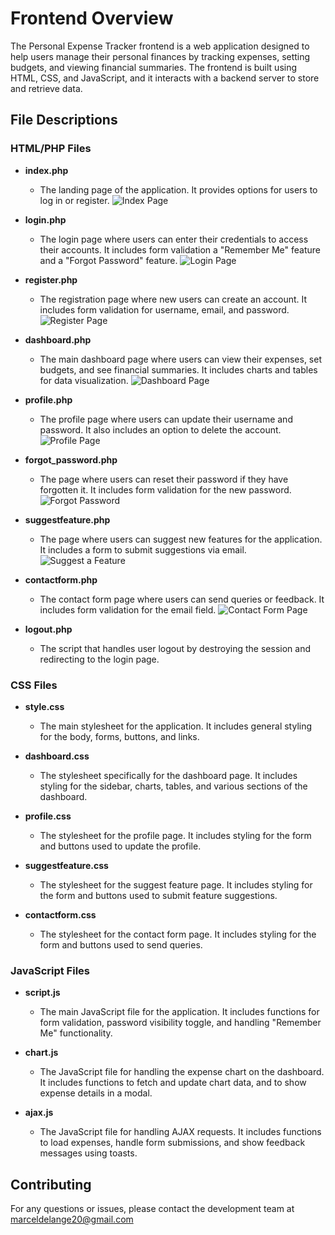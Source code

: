 
# Frontend Overview
The Personal Expense Tracker frontend is a web application designed to help users manage their personal finances by tracking expenses, setting budgets, and viewing financial summaries. The frontend is built using HTML, CSS, and JavaScript, and it interacts with a backend server to store and retrieve data.

## File Descriptions

### HTML/PHP Files

- **index.php**
  - The landing page of the application. It provides options for users to log in or register.
   ![Index Page](public/img/index.png)

- **login.php**
  - The login page where users can enter their credentials to access their accounts. It includes form validation a "Remember Me" feature and a "Forgot Password" feature.
  ![Login Page](public/img/login.png)

- **register.php**
  - The registration page where new users can create an account. It includes form validation for username, email, and password.
    ![Register Page](public/img/register.png)

- **dashboard.php**
  - The main dashboard page where users can view their expenses, set budgets, and see financial summaries. It includes charts and tables for data visualization.
  ![Dashboard Page](public/img/dashboard.png)

- **profile.php**
  - The profile page where users can update their username and password. It also includes an option to delete the account.
  ![Profile Page](public/img/profile-edit.png)

- **forgot_password.php**
  - The page where users can reset their password if they have forgotten it. It includes form validation for the new password.
  ![Forgot Password](public/img/forgot-password.png)

- **suggestfeature.php**
  - The page where users can suggest new features for the application. It includes a form to submit suggestions via email.
  ![Suggest a Feature](public/img/suggest-a-feature.png)

- **contactform.php**
  - The contact form page where users can send queries or feedback. It includes form validation for the email field.
  ![Contact Form Page](public/img/contact-form.png)

- **logout.php**
  - The script that handles user logout by destroying the session and redirecting to the login page.

### CSS Files

- **style.css**
  - The main stylesheet for the application. It includes general styling for the body, forms, buttons, and links.

- **dashboard.css**
  - The stylesheet specifically for the dashboard page. It includes styling for the sidebar, charts, tables, and various sections of the dashboard.

- **profile.css**
  - The stylesheet for the profile page. It includes styling for the form and buttons used to update the profile.

- **suggestfeature.css**
  - The stylesheet for the suggest feature page. It includes styling for the form and buttons used to submit feature suggestions.

- **contactform.css**
  - The stylesheet for the contact form page. It includes styling for the form and buttons used to send queries.

### JavaScript Files

- **script.js**
  - The main JavaScript file for the application. It includes functions for form validation, password visibility toggle, and handling "Remember Me" functionality.

- **chart.js**
  - The JavaScript file for handling the expense chart on the dashboard. It includes functions to fetch and update chart data, and to show expense details in a modal.

- **ajax.js**
  - The JavaScript file for handling AJAX requests. It includes functions to load expenses, handle form submissions, and show feedback messages using toasts.

## Contributing

For any questions or issues, please contact the development team at [marceldelange20@gmail.com](mailto:marceldelange20@gmail.com)